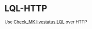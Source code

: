 # LQL-HTTP
Use [Check_MK livestatus LQL](https://mathias-kettner.de/checkmk_livestatus.html) over HTTP 

